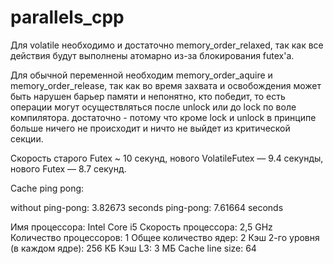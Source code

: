 # parallels_cpp
Для volatile необходимо и достаточно memory_order_relaxed, так как все действия будут выполнены атомарно из-за блокирования futex'a.    


Для обычной переменной необходим memory_order_aquire и memory_order_release, так как во время захвата и освобождения может быть нарушен барьер памяти и непонятно, кто победит, то есть операции могут осуществляться после unlock или до lock по воле компилятора.
достаточно - потому что кроме lock и unlock в принципе больше ничего не происходит и ничто не выйдет из критической секции.   

Скорость старого Futex ~ 10 секунд, нового VolatileFutex — 9.4 секунды, нового Futex — 8.7 секунд.


Cache ping pong:

without ping-pong: 3.82673 seconds
ping-pong: 7.61664 seconds

  Имя процессора:	Intel Core i5
  Скорость процессора:	2,5 GHz
  Количество процессоров:	1
  Общее количество ядер:	2
  Кэш 2-го уровня (в каждом ядре):	256 КБ
  Кэш L3:	3 МБ
  Cache line size: 64
